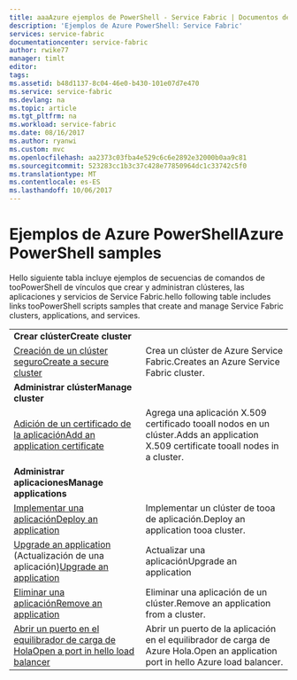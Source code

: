 ```yaml
---
title: aaaAzure ejemplos de PowerShell - Service Fabric | Documentos de Microsoft
description: 'Ejemplos de Azure PowerShell: Service Fabric'
services: service-fabric
documentationcenter: service-fabric
author: rwike77
manager: timlt
editor: 
tags: 
ms.assetid: b48d1137-8c04-46e0-b430-101e07d7e470
ms.service: service-fabric
ms.devlang: na
ms.topic: article
ms.tgt_pltfrm: na
ms.workload: service-fabric
ms.date: 08/16/2017
ms.author: ryanwi
ms.custom: mvc
ms.openlocfilehash: aa2373c03fba4e529c6c6e2892e32000b0aa9c81
ms.sourcegitcommit: 523283cc1b3c37c428e77850964dc1c33742c5f0
ms.translationtype: MT
ms.contentlocale: es-ES
ms.lasthandoff: 10/06/2017
---
```

# <a name="azure-powershell-samples"></a><span data-ttu-id="99166-103">Ejemplos de Azure PowerShell</span><span class="sxs-lookup"><span data-stu-id="99166-103">Azure PowerShell samples</span></span>

<span data-ttu-id="99166-104">Hello siguiente tabla incluye ejemplos de secuencias de comandos de tooPowerShell de vínculos que crear y administran clústeres, las aplicaciones y servicios de Service Fabric.</span><span class="sxs-lookup"><span data-stu-id="99166-104">hello following table includes links tooPowerShell scripts samples that create and manage Service Fabric clusters, applications, and services.</span></span>

| | |
|-|-|
| <span data-ttu-id="99166-105">**Crear clúster**</span><span class="sxs-lookup"><span data-stu-id="99166-105">**Create cluster**</span></span> ||
| [<span data-ttu-id="99166-106">Creación de un clúster seguro</span><span class="sxs-lookup"><span data-stu-id="99166-106">Create a secure cluster</span></span>](./scripts/service-fabric-powershell-create-secure-cluster-cert.md)| <span data-ttu-id="99166-107">Crea un clúster de Azure Service Fabric.</span><span class="sxs-lookup"><span data-stu-id="99166-107">Creates an Azure Service Fabric cluster.</span></span> |
| <span data-ttu-id="99166-108">**Administrar clúster**</span><span class="sxs-lookup"><span data-stu-id="99166-108">**Manage cluster**</span></span> ||
| [<span data-ttu-id="99166-109">Adición de un certificado de la aplicación</span><span class="sxs-lookup"><span data-stu-id="99166-109">Add an application certificate</span></span>](./scripts/service-fabric-powershell-add-application-certificate.md)| <span data-ttu-id="99166-110">Agrega una aplicación X.509 certificado tooall nodos en un clúster.</span><span class="sxs-lookup"><span data-stu-id="99166-110">Adds an application X.509 certificate tooall nodes in a cluster.</span></span> |
| <span data-ttu-id="99166-111">**Administrar aplicaciones**</span><span class="sxs-lookup"><span data-stu-id="99166-111">**Manage applications**</span></span> ||
| [<span data-ttu-id="99166-112">Implementar una aplicación</span><span class="sxs-lookup"><span data-stu-id="99166-112">Deploy an application</span></span>](./scripts/service-fabric-powershell-deploy-application.md)| <span data-ttu-id="99166-113">Implementar un clúster de tooa de aplicación.</span><span class="sxs-lookup"><span data-stu-id="99166-113">Deploy an application tooa cluster.</span></span>|
| <span data-ttu-id="99166-114">[Upgrade an application](./scripts/service-fabric-powershell-upgrade-application.md) (Actualización de una aplicación)</span><span class="sxs-lookup"><span data-stu-id="99166-114">[Upgrade an application](./scripts/service-fabric-powershell-upgrade-application.md)</span></span>| <span data-ttu-id="99166-115">Actualizar una aplicación</span><span class="sxs-lookup"><span data-stu-id="99166-115">Upgrade an application</span></span> |
| [<span data-ttu-id="99166-116">Eliminar una aplicación</span><span class="sxs-lookup"><span data-stu-id="99166-116">Remove an application</span></span>](./scripts/service-fabric-powershell-remove-application.md)| <span data-ttu-id="99166-117">Eliminar una aplicación de un clúster.</span><span class="sxs-lookup"><span data-stu-id="99166-117">Remove an application from a cluster.</span></span>|
| [<span data-ttu-id="99166-118">Abrir un puerto en el equilibrador de carga de Hola</span><span class="sxs-lookup"><span data-stu-id="99166-118">Open a port in hello load balancer</span></span>](./scripts/service-fabric-powershell-open-port-in-load-balancer.md) | <span data-ttu-id="99166-119">Abrir un puerto de la aplicación en el equilibrador de carga de Azure Hola.</span><span class="sxs-lookup"><span data-stu-id="99166-119">Open an application port in hello Azure load balancer.</span></span> |
